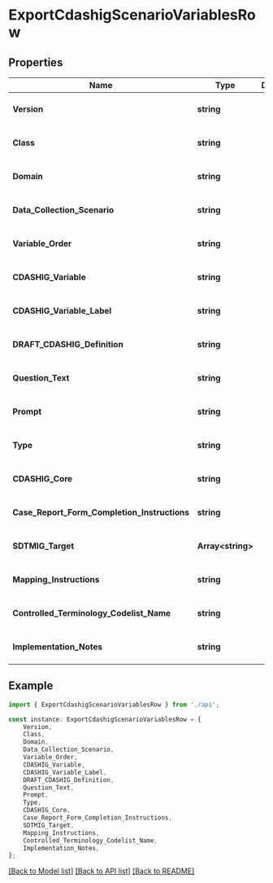 # ExportCdashigScenarioVariablesRow


## Properties

Name | Type | Description | Notes
------------ | ------------- | ------------- | -------------
**Version** | **string** |  | [optional] [default to undefined]
**Class** | **string** |  | [optional] [default to undefined]
**Domain** | **string** |  | [optional] [default to undefined]
**Data_Collection_Scenario** | **string** |  | [optional] [default to undefined]
**Variable_Order** | **string** |  | [optional] [default to undefined]
**CDASHIG_Variable** | **string** |  | [optional] [default to undefined]
**CDASHIG_Variable_Label** | **string** |  | [optional] [default to undefined]
**DRAFT_CDASHIG_Definition** | **string** |  | [optional] [default to undefined]
**Question_Text** | **string** |  | [optional] [default to undefined]
**Prompt** | **string** |  | [optional] [default to undefined]
**Type** | **string** |  | [optional] [default to undefined]
**CDASHIG_Core** | **string** |  | [optional] [default to undefined]
**Case_Report_Form_Completion_Instructions** | **string** |  | [optional] [default to undefined]
**SDTMIG_Target** | **Array&lt;string&gt;** |  | [optional] [default to undefined]
**Mapping_Instructions** | **string** |  | [optional] [default to undefined]
**Controlled_Terminology_Codelist_Name** | **string** |  | [optional] [default to undefined]
**Implementation_Notes** | **string** |  | [optional] [default to undefined]

## Example

```typescript
import { ExportCdashigScenarioVariablesRow } from './api';

const instance: ExportCdashigScenarioVariablesRow = {
    Version,
    Class,
    Domain,
    Data_Collection_Scenario,
    Variable_Order,
    CDASHIG_Variable,
    CDASHIG_Variable_Label,
    DRAFT_CDASHIG_Definition,
    Question_Text,
    Prompt,
    Type,
    CDASHIG_Core,
    Case_Report_Form_Completion_Instructions,
    SDTMIG_Target,
    Mapping_Instructions,
    Controlled_Terminology_Codelist_Name,
    Implementation_Notes,
};
```

[[Back to Model list]](../README.md#documentation-for-models) [[Back to API list]](../README.md#documentation-for-api-endpoints) [[Back to README]](../README.md)
